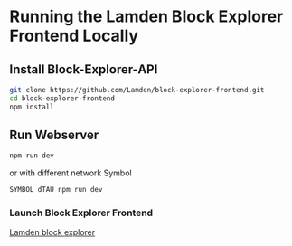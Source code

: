 # Running the Lamden Block Explorer Frontend Locally

## Install Block-Explorer-API
``` bash
git clone https://github.com/Lamden/block-explorer-frontend.git
cd block-explorer-frontend
npm install

```

## Run Webserver
```bash
npm run dev
```

or with different network Symbol

```bash
SYMBOL dTAU npm run dev
```

### Launch Block Explorer Frontend
[Lamden block explorer](http://localhost:3000)


